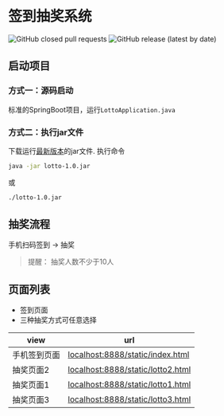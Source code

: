 # 签到抽奖系统

![GitHub closed pull requests](https://img.shields.io/github/issues-pr-closed/yangb92/lucky)
![GitHub release (latest by date)](https://img.shields.io/github/v/release/yangb92/lucky)

## 启动项目

### 方式一：源码启动
标准的SpringBoot项目，运行`LottoApplication.java`

### 方式二：执行jar文件
下载运行[最新版本](http://github.com/yangb92/lucky/releases)的jar文件.
执行命令
```sh
java -jar lotto-1.0.jar
```
或
```sh
./lotto-1.0.jar
```
## 抽奖流程

手机扫码签到 -> 抽奖

> 提醒： 抽奖人数不少于10人

## 页面列表

* 签到页面
* 三种抽奖方式可任意选择

|view|url|
|---|---|
|手机签到页面|<localhost:8888/static/index.html>|
|抽奖页面2|<localhost:8888/static/lotto2.html>|
|抽奖页面1|<localhost:8888/static/lotto1.html>|
|抽奖页面3|<localhost:8888/static/lotto3.html>|
